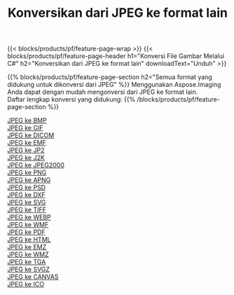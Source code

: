 ﻿---
title: Konversikan dari JPEG ke format lain 
weight: 3920
url: /id/java/conversion/from/jpeg 
lang: id
langdirlevel: 2
locales: zh-hans,ja,it,ru,de,es,fr,nl,id,lt,pl,pt,vi,tr,ko,zh-hant,ar,hi,th,sv,cs,uk,he
description: Menggunakan Aspose.Imaging Anda dapat dengan mudah mengonversi dari JPEG ke format lain
---

{{< blocks/products/pf/feature-page-wrap >}}
{{< blocks/products/pf/feature-page-header h1="Konversi File Gambar Melalui C#" h2="Konversikan dari JPEG ke format lain" downloadText="Unduh" >}}


{{% blocks/products/pf/feature-page-section  h2="Semua format yang didukung untuk dikonversi dari JPEG" %}}
Menggunakan Aspose.Imaging Anda dapat dengan mudah mengonversi dari JPEG ke format lain.
<br/>
Daftar lengkap konversi yang didukung:
{{% /blocks/products/pf/feature-page-section %}}
<div class="container-fluid productfamilypage bg-gray">
    <div class="convertypes bg-gray agp-content section">
        <div class="container">
		<div class="row other-converters">
		    <div class='col-md-2 other-converter remove-lp remove-rp'><a href="/imaging/id/java/conversion/jpeg-to-bmp" >JPEG ke BMP</a></div><div class='col-md-2 other-converter remove-lp remove-rp'><a href="/imaging/id/java/conversion/jpeg-to-gif" >JPEG ke GIF</a></div><div class='col-md-2 other-converter remove-lp remove-rp'><a href="/imaging/id/java/conversion/jpeg-to-dicom" >JPEG ke DICOM</a></div><div class='col-md-2 other-converter remove-lp remove-rp'><a href="/imaging/id/java/conversion/jpeg-to-emf" >JPEG ke EMF</a></div><div class='col-md-2 other-converter remove-lp remove-rp'><a href="/imaging/id/java/conversion/jpeg-to-jp2" >JPEG ke JP2</a></div><div class='col-md-2 other-converter remove-lp remove-rp'><a href="/imaging/id/java/conversion/jpeg-to-j2k" >JPEG ke J2K</a></div><div class='col-md-2 other-converter remove-lp remove-rp'><a href="/imaging/id/java/conversion/jpeg-to-jpeg2000" >JPEG ke JPEG2000</a></div><div class='col-md-2 other-converter remove-lp remove-rp'><a href="/imaging/id/java/conversion/jpeg-to-png" >JPEG ke PNG</a></div><div class='col-md-2 other-converter remove-lp remove-rp'><a href="/imaging/id/java/conversion/jpeg-to-apng" >JPEG ke APNG</a></div><div class='col-md-2 other-converter remove-lp remove-rp'><a href="/imaging/id/java/conversion/jpeg-to-psd" >JPEG ke PSD</a></div><div class='col-md-2 other-converter remove-lp remove-rp'><a href="/imaging/id/java/conversion/jpeg-to-dxf" >JPEG ke DXF</a></div><div class='col-md-2 other-converter remove-lp remove-rp'><a href="/imaging/id/java/conversion/jpeg-to-svg" >JPEG ke SVG</a></div><div class='col-md-2 other-converter remove-lp remove-rp'><a href="/imaging/id/java/conversion/jpeg-to-tiff" >JPEG ke TIFF</a></div><div class='col-md-2 other-converter remove-lp remove-rp'><a href="/imaging/id/java/conversion/jpeg-to-webp" >JPEG ke WEBP</a></div><div class='col-md-2 other-converter remove-lp remove-rp'><a href="/imaging/id/java/conversion/jpeg-to-wmf" >JPEG ke WMF</a></div><div class='col-md-2 other-converter remove-lp remove-rp'><a href="/imaging/id/java/conversion/jpeg-to-pdf" >JPEG ke PDF</a></div><div class='col-md-2 other-converter remove-lp remove-rp'><a href="/imaging/id/java/conversion/jpeg-to-html" >JPEG ke HTML</a></div><div class='col-md-2 other-converter remove-lp remove-rp'><a href="/imaging/id/java/conversion/jpeg-to-emz" >JPEG ke EMZ</a></div><div class='col-md-2 other-converter remove-lp remove-rp'><a href="/imaging/id/java/conversion/jpeg-to-wmz" >JPEG ke WMZ</a></div><div class='col-md-2 other-converter remove-lp remove-rp'><a href="/imaging/id/java/conversion/jpeg-to-tga" >JPEG ke TGA</a></div><div class='col-md-2 other-converter remove-lp remove-rp'><a href="/imaging/id/java/conversion/jpeg-to-svgz" >JPEG ke SVGZ</a></div><div class='col-md-2 other-converter remove-lp remove-rp'><a href="/imaging/id/java/conversion/jpeg-to-canvas" >JPEG ke CANVAS</a></div><div class='col-md-2 other-converter remove-lp remove-rp'><a href="/imaging/id/java/conversion/jpeg-to-ico" >JPEG ke ICO</a></div>
                </div>
        </div>
    </div>
</div>
<br/>

